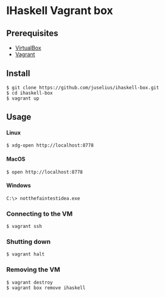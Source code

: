 # IHaskell Vagrant box

## Prerequisites

* [VirtualBox](https://www.virtualbox.org/)
* [Vagrant](https://www.vagrantup.com/)

## Install
```shell
$ git clone https://github.com/juselius/ihaskell-box.git
$ cd ihaskell-box
$ vagrant up
```
## Usage

#### Linux
    $ xdg-open http://localhost:8778

#### MacOS
    $ open http://localhost:8778

#### Windows
    C:\> notthefaintestidea.exe

### Connecting to the VM
    $ vagrant ssh

### Shutting down
    $ vagrant halt

### Removing the VM
    $ vagrant destroy
    $ vagrant box remove ihaskell

